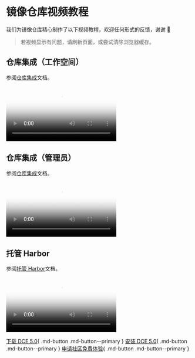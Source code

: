 # 镜像仓库视频教程

我们为镜像仓库精心制作了以下视频教程，欢迎任何形式的反馈，谢谢 🙏

> 若视频显示有问题，请刷新页面，或尝试清除浏览器缓存。

## 仓库集成（工作空间）

参阅[仓库集成](../kangaroo/integrate/integrate-ws.md)文档。

<div class="responsive-video-container">
<video controls src="https://harbor-test2.cn-sh2.ufileos.com/docs/videos/join-registry.mp4" preload="metadata" poster="images/kangaroo-repo.png"></video>
</div>

## 仓库集成（管理员）

参阅[仓库集成](../kangaroo/integrate/integrate-admin.md)文档。

<div class="responsive-video-container">
<video controls src="https://harbor-test2.cn-sh2.ufileos.com/docs/videos/integrate-harbor.mp4" preload="metadata" poster="images/kangaroo-integrate.png"></video>
</div>

## 托管 Harbor

参阅[托管 Harbor](../kangaroo/managed/harbor.md)文档。

<div class="responsive-video-container">
<video controls src="https://harbor-test2.cn-sh2.ufileos.com/docs/videos/harbor.mp4" preload="metadata" poster="images/kangaroo-harbor.png"></video>
</div>

[下载 DCE 5.0](../download/index.md){ .md-button .md-button--primary }
[安装 DCE 5.0](../install/index.md){ .md-button .md-button--primary }
[申请社区免费体验](../dce/license0.md){ .md-button .md-button--primary }
